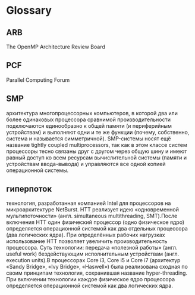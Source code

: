 # Glossary

## ARB

The OpenMP Architecture Review Board

## PCF

Parallel Computing Forum 

## SMP

архитектура многопроцессорных компьютеров, в которой два или более одинаковых процессора сравнимой производительности подключаются единообразно к общей памяти (и периферийным устройствам) и выполняют одни и те же функции (почему, собственно, система и называется симметричной). SMP-системы носят ещё название tightly coupled multiprocessors, так как в этом классе систем процессоры тесно связаны друг с другом через общую шину и имеют равный доступ ко всем ресурсам вычислительной системы (памяти и устройствам ввода-вывода) и управляются все одной копией операционной системы.

## гиперпоток

технология, разработанная компанией Intel для процессоров на микроархитектуре NetBurst. HTT реализует идею «одновременной мультипоточности» (англ. simultaneous multithreading, SMT).После включения HTT один физический процессор (одно физическое ядро) определяется операционной системой как два отдельных процессора (два логических ядра). При определённых рабочих нагрузках использование HTT позволяет увеличить производительность процессора. Суть технологии: передача «полезной работы» (англ. useful work) бездействующим исполнительным устройствам (англ. execution units).В процессорах Core i3, Core i5 и Core i7 (архитектур «Sandy Bridge», «Ivy Bridge», «Haswell») была реализована сходная по своим принципам технология, сохранившая название hyper-threading. При включении технологии каждое физическое ядро процессора определяется операционной системой как два логических ядра.